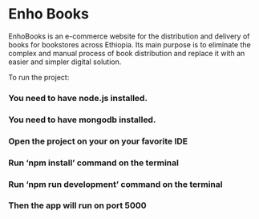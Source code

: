 # Enho Books
EnhoBooks is an e-commerce website for the distribution and delivery of books for bookstores
across Ethiopia. Its main purpose is to eliminate the complex and manual process of book
distribution and replace it with an easier and simpler digital solution.

To run the project:
### You need to have node.js installed.
### You need to have mongodb installed.
### Open the project on your on your favorite IDE
### Run ‘npm install’ command on the terminal
### Run ‘npm run development’ command on the terminal
### Then the app will run on port 5000
